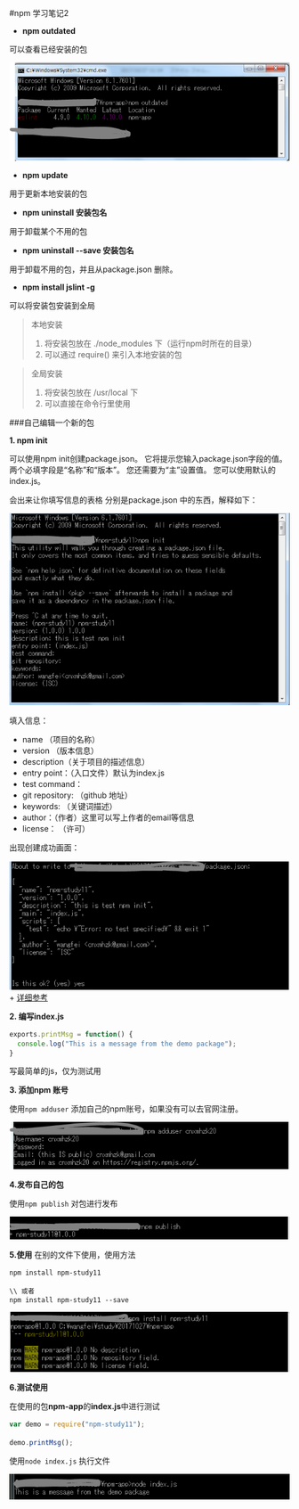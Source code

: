#npm 学习笔记2

+ **npm outdated**

 可以查看已经安装的包

 ![查看outdated命令](./img/npm3.PNG)

+ **npm update** 

用于更新本地安装的包

+ **npm uninstall 安装包名**
 
 用于卸载某个不用的包

+ **npm uninstall --save 安装包名**

 用于卸载不用的包，并且从package.json 删除。

+ **npm install jslint -g**
 
 可以将安装包安装到全局

>本地安装
>
>1. 将安装包放在 ./node_modules 下（运行npm时所在的目录）
>2. 可以通过 require() 来引入本地安装的包

>全局安装
>
>1. 将安装包放在 /usr/local 下
>2. 可以直接在命令行里使用

###自己编辑一个新的包

**1. npm init**

可以使用npm init创建package.json。 它将提示您输入package.json字段的值。 两个必填字段是“名称”和“版本”。 您还需要为“主”设置值。 您可以使用默认的index.js。
 
会出来让你填写信息的表格
分别是package.json 中的东西，解释如下：

![npm init 填写package.json 中的内容](./img/npm4.PNG)

填入信息：
+ name （项目的名称）
+ version （版本信息）
+ description（关于项目的描述信息）
+ entry point：（入口文件）默认为index.js
+ test command：
+ git repository: （github 地址）
+ keywords: （关键词描述）
+ author：（作者）这里可以写上作者的email等信息
+ license： （许可）

出现创建成功画面：

![npm init 填写package.json 成功](./img/npm5.PNG)
+ 
[详细参考](https://github.com/ericdum/mujiang.info/issues/6)

**2. 编写index.js**

```js
exports.printMsg = function() {
  console.log("This is a message from the demo package");
}
```

写最简单的js，仅为测试用

**3. 添加npm 账号**

使用```npm adduser``` 添加自己的npm账号，如果没有可以去官网注册。

![添加信息](./img/npm6.PNG)

**4.发布自己的包**

使用```npm publish``` 对包进行发布

![发布npm包](./img/npm7.PNG)

**5.使用**
在别的文件下使用，使用方法

```
npm install npm-study11

\\ 或者
npm install npm-study11 --save
```

![使用新建npm包](./img/npm8.PNG)

**6.测试使用**

在使用的包**npm-app**的**index.js**中进行测试

```js
var demo = require("npm-study11");

demo.printMsg();
```

使用```node index.js``` 执行文件

![成功使用自己新建npm包](./img/npm9.PNG)


